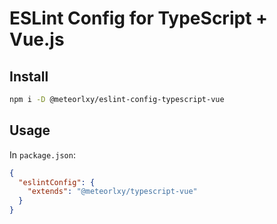 # ESLint Config for TypeScript + Vue.js

## Install

```sh
npm i -D @meteorlxy/eslint-config-typescript-vue
```

## Usage

In `package.json`:

```json
{
  "eslintConfig": {
    "extends": "@meteorlxy/typescript-vue"
  }
}
```
